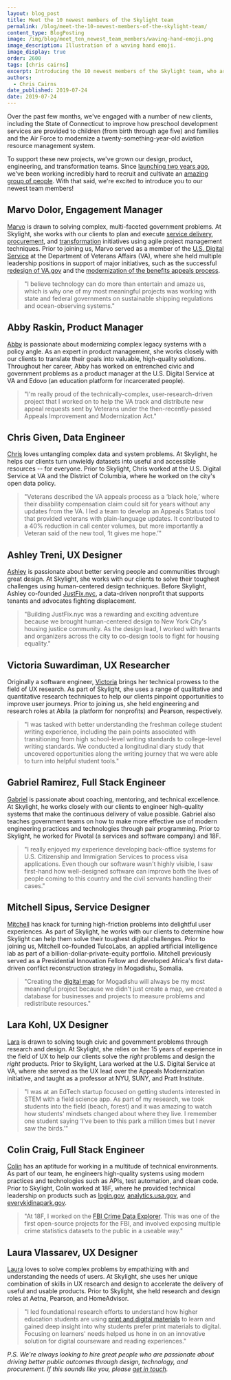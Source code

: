 ```yaml
---
layout: blog_post
title: Meet the 10 newest members of the Skylight team
permalink: /blog/meet-the-10-newest-members-of-the-skylight-team/
content_type: BlogPosting
image: /img/blog/meet_ten_newest_team_members/waving-hand-emoji.png
image_description: Illustration of a waving hand emoji.
image_display: true
order: 2600
tags: [chris cairns]
excerpt: Introducing the 10 newest members of the Skylight team, who are working together to make government services better for everyone.
authors:
  - Chris Cairns
date_published: 2019-07-24
date: 2019-07-24
---
```


Over the past few months, we've engaged with a number of new clients, including the State of Connecticut to improve how preschool development services are provided to children (from birth through age five) and families and the Air Force to modernize a twenty-something-year-old aviation resource management system.

To support these new projects, we've grown our design, product, engineering, and transformation teams. Since [launching two years ago](https://skylight.digital/blog/five-former-presidential-innovation-fellows-and-18f-cofounders-join-skylight/), we've been working incredibly hard to recruit and cultivate an [amazing group of people](https://skylight.digital/about/). With that said, we're excited to introduce you to our newest team members!

## Marvo Dolor, Engagement Manager

[Marvo](https://skylight.digital/about/#marvo-dolor) is drawn to solving complex, multi-faceted government problems. At Skylight, she works with our clients to plan and execute [service delivery](https://skylight.digital/services/digital-services-delivery/), [procurement](https://skylight.digital/services/digital-procurement/), and [transformation](https://skylight.digital/services/digital-transformation/) initiatives using agile project management techniques. Prior to joining us, Marvo served as a member of the [U.S. Digital Service](https://www.usds.gov/) at the Department of Veterans Affairs (VA), where she held multiple leadership positions in support of major initiatives, such as the successful [redesign of VA.gov](https://www.va.gov/) and the [modernization of the benefits appeals process](https://www.fedscoop.com/help-usds-va-improves-benefits-appeals-tracking-tool/).

<blockquote>
<p>"I believe technology can do more than entertain and amaze us, which is why one of my most meaningful projects was working with state and federal governments on sustainable shipping regulations and ocean-observing systems."
</p>
</blockquote>

## Abby Raskin, Product Manager

[Abby](https://skylight.digital/about/#abby-raskin) is passionate about modernizing complex legacy systems with a policy angle. As an expert in product management, she works closely with our clients to translate their goals into valuable, high-quality solutions. Throughout her career, Abby has worked on entrenched civic and government problems as a product manager at the U.S. Digital Service at VA and Edovo (an education platform for incarcerated people).  

<blockquote>
<p>
"I'm really proud of the technically-complex, user-research-driven project that I worked on to help the VA track and distribute new appeal requests sent by Veterans under the then-recently-passed Appeals Improvement and Modernization Act."
</p>
</blockquote>

## Chris Given, Data Engineer

[Chris](https://skylight.digital/about/#chris-given) loves untangling complex data and system problems. At Skylight, he helps our clients turn unwieldy datasets into useful and accessible resources -- for everyone. Prior to Skylight, Chris worked at the U.S. Digital Service at VA and the District of Columbia, where he worked on the city's open data policy.

<blockquote>
<p>
"Veterans described the VA appeals process as a ‘black hole,’ where their disability compensation claim could sit for years without any updates from the VA. I led a team to develop an Appeals Status tool that provided veterans with plain-language updates. It contributed to a 40% reduction in call center volumes, but more importantly a Veteran said of the new tool, ‘It gives me hope.’"
</p>
</blockquote>

## Ashley Treni, UX Designer

[Ashley](https://skylight.digital/about/#ashley-treni) is passionate about better serving people and communities through great design. At Skylight, she works with our clients to solve their toughest challenges using human-centered design techniques. Before Skylight, Ashley co-founded [JustFix.nyc](https://www.justfix.nyc/), a data-driven nonprofit that supports tenants and advocates fighting displacement.

<blockquote>
<p>
"Building JustFix.nyc was a rewarding and exciting adventure because we brought human-centered design to New York City's housing justice community. As the design lead, I worked with tenants and organizers across the city to co-design tools to fight for housing equality."
</p>
</blockquote>

## Victoria Suwardiman, UX Researcher

Originally a software engineer, [Victoria](https://skylight.digital/about/#victoria-suwardiman) brings her technical prowess to the field of UX research. As part of Skylight, she uses a range of qualitative and quantitative research techniques to help our clients pinpoint opportunities to improve user journeys. Prior to joining us, she held engineering and research roles at Abila (a platform for nonprofits) and Pearson, respectively.

<blockquote>
<p>
"I was tasked with better understanding the freshman college student writing experience, including the pain points associated with transitioning from high school-level writing standards to college-level writing standards. We conducted a longitudinal diary study that uncovered opportunities along the writing journey that we were able to turn into helpful student tools."
</p>
</blockquote>

## Gabriel Ramirez, Full Stack Engineer

[Gabriel](https://skylight.digital/about/#gabriel-ramirez) is passionate about coaching, mentoring, and technical excellence. At Skylight, he works closely with our clients to engineer high-quality systems that make the continuous delivery of value possible. Gabriel also teaches government teams on how to make more effective use of modern engineering practices and technologies through pair programming. Prior to Skylight, he worked for Pivotal (a services and software company) and 18F.

<blockquote>
<p>
"I really enjoyed my experience developing back-office systems for U.S. Citizenship and Immigration Services to process visa applications. Even though our software wasn't highly visible, I saw first-hand how well-designed software can improve both the lives of people coming to this country and the civil servants handling their cases."
</p>
</blockquote>

## Mitchell Sipus, Service Designer

[Mitchell](https://skylight.digital/about/#mitchell-sipus) has knack for turning high-friction problems into delightful user experiences. As part of Skylight, he works with our clients to determine how Skylight can help them solve their toughest digital challenges. Prior to joining us, Mitchell co-founded TulcoLabs, an applied artificial intelligence lab as part of a billion-dollar-private-equity portfolio. Mitchell previously served as a Presidential Innovation Fellow and developed Africa's first data-driven conflict reconstruction strategy in Mogadishu, Somalia.

<blockquote>
<p>
"Creating the <a href="https://www.wired.com/2013/06/fa_mogadishu/">digital map</a> for Mogadishu will always be my most meaningful project because we didn't just create a map, we created a database for businesses and projects to measure problems and redistribute resources."
</p>
</blockquote>

## Lara Kohl, UX Designer

[Lara](https://skylight.digital/about/#lara-kohl) is drawn to solving tough civic and government problems through research and design. At Skylight, she relies on her 15 years of experience in the field of UX to help our clients solve the *right* problems and design the *right* products. Prior to Skylight, Lara worked at the U.S. Digital Service at VA, where she served as the UX lead over the Appeals Modernization initiative, and taught as a professor at NYU, SUNY, and Pratt Institute.

<blockquote>
<p>
"I was at an EdTech startup focused on getting students interested in STEM with a field science app. As part of my research, we took students into the field (beach, forest) and it was amazing to watch how students' mindsets changed about where they live. I remember one student saying ‘I've been to this park a million times but I never saw the birds.’"
</p>
</blockquote>

## Colin Craig, Full Stack Engineer

[Colin](https://skylight.digital/about/#colin-craig) has an aptitude for working in a multitude of technical environments. As part of our team, he engineers high-quality systems using modern practices and technologies such as APIs, test automation, and clean code. Prior to Skylight, Colin worked at 18F, where he provided technical leadership on products such as [login.gov](https://login.gov/), [analytics.usa.gov](https://analytics.usa.gov/), and [everykidinapark.gov](https://everykidinapark.gov/).

<blockquote>
<p>
"At 18F, I worked on the <a href="https://crime-data-explorer.fr.cloud.gov/">FBI Crime Data Explorer</a>. This was one of the first open-source projects for the FBI, and involved exposing multiple crime statistics datasets to the public in a useable way."
</p>
</blockquote>

## Laura Vlassarev, UX Designer

[Laura](https://skylight.digital/about/#laura-vlassarev) loves to solve complex problems by empathizing with and understanding the needs of users. At Skylight, she uses her unique combination of skills in UX research and design to accelerate the delivery of useful and usable products. Prior to Skylight, she held research and design roles at Aetna, Pearson, and HomeAdvisor.

<blockquote>
<p>
"I led foundational research efforts to understand how higher education students are using <a href="https://www.lauravlassarev.com/new-page-3">print and digital materials</a> to learn and gained deep insight into why students prefer print materials to digital. Focusing on learners' needs helped us hone in on an innovative solution for digital courseware and reading experiences."
</p>
</blockquote>

*P.S. We're always looking to hire great people who are passionate about driving better public outcomes through design, technology, and procurement. If this sounds like you, please [get in touch](https://skylight.digital/join/).*
